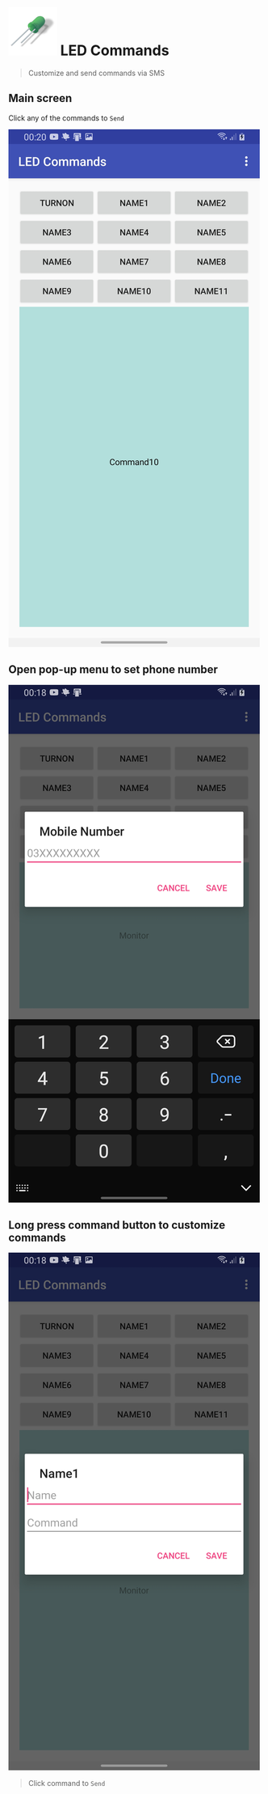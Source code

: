 # ![logo](screenshots/led_cmd.png) LED Commands

> Customize and send commands via SMS

## Main screen

Click any of the commands to `Send`

![mainscreen](screenshots/execute_command.jpg)

## Open pop-up menu to set phone number

![phone number](screenshots/enter_number.jpg)

## Long press command button to customize commands

![customize](screenshots/set_command.jpg)

> Click command to `Send`
